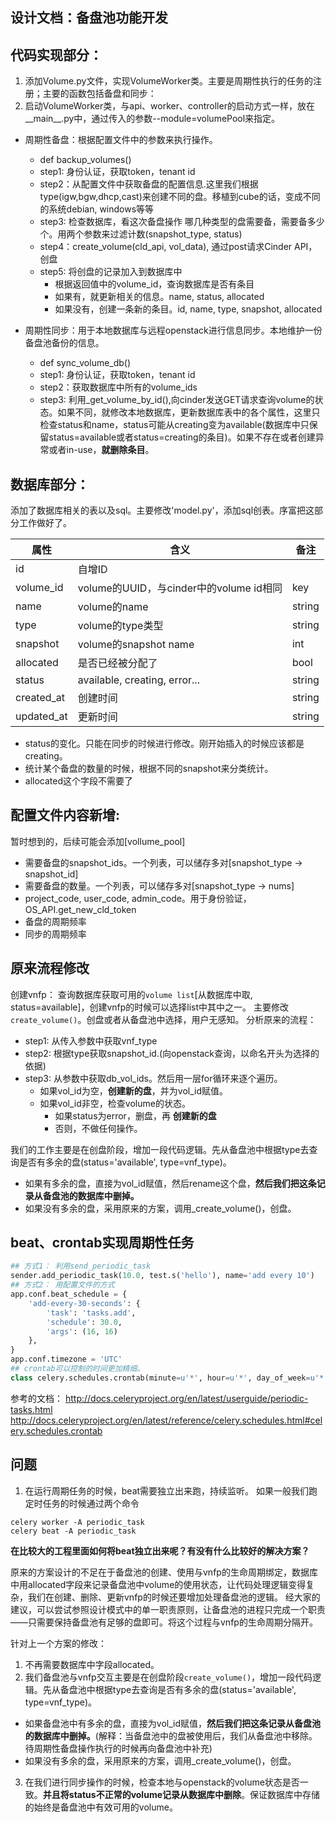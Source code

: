 ## 设计文档：备盘池功能开发
## 代码实现部分：
1. 添加Volume.py文件，实现VolumeWorker类。主要是周期性执行的任务的注册；主要的函数包括备盘和同步：
2. 启动VolumeWorker类，与api、worker、controller的启动方式一样，放在__main__.py中，通过传入的参数--module=volumePool来指定。

- 周期性备盘：根据配置文件中的参数来执行操作。
    - def backup_volumes()
    - step1: 身份认证，获取token，tenant id
    - step2：从配置文件中获取备盘的配置信息.这里我们根据type(igw,bgw,dhcp,cast)来创建不同的盘。移植到cube的话，变成不同的系统debian, windows等等
    - step3: 检查数据库，看这次备盘操作 哪几种类型的盘需要备，需要备多少个。用两个参数来过滤计数(snapshot_type, status)
    - step4：create_volume(cld_api, vol_data), 通过post请求Cinder API，创盘
    - step5: 将创盘的记录加入到数据库中
      - 根据返回值中的volume_id，查询数据库是否有条目
      - 如果有，就更新相关的信息。name, status, allocated
      - 如果没有，创建一条新的条目。id, name, type, snapshot, allocated

- 周期性同步：用于本地数据库与远程openstack进行信息同步。本地维护一份备盘池备份的信息。
    - def sync_volume_db()
    - step1: 身份认证，获取token，tenant id
    - step2：获取数据库中所有的volume_ids
    - step3: 利用_get_volume_by_id(),向cinder发送GET请求查询volume的状态。如果不同，就修改本地数据库，更新数据库表中的各个属性，这里只检查status和name，status可能从creating变为available(数据库中只保留status=available或者status=creating的条目)。如果不存在或者创建异常或者in-use，**就删除条目**。


## 数据库部分：
添加了数据库相关的表以及sql。主要修改'model.py'，添加sql创表。序富把这部分工作做好了。

| 属性       | 含义                                                     | 备注 |
| ---------- | -------------------------------------------------------- | ---- |
| id         | 自增ID                                                   |      |
| volume_id  | volume的UUID，与cinder中的volume id相同                  | key  |
| name       | volume的name                                             | string     |
| type       | volume的type类型                                         | string     |
| snapshot   | volume的snapshot name                                    | int     |
| allocated  | 是否已经被分配了                                         | bool |
| status     | available, creating, error...                           |  string    |
| created_at | 创建时间                                                 |   string   |
| updated_at | 更新时间                                                 |  string    |

- status的变化。只能在同步的时候进行修改。刚开始插入的时候应该都是creating。
- 统计某个备盘的数量的时候，根据不同的snapshot来分类统计。
- allocated这个字段不需要了

## 配置文件内容新增:
暂时想到的，后续可能会添加[vollume_pool]
  - 需要备盘的snapshot_ids。一个列表，可以储存多对[snapshot_type -> snapshot_id]
  - 需要备盘的数量。一个列表，可以储存多对[snapshot_type -> nums]
  - project_code, user_code, admin_code。用于身份验证，OS_API.get_new_cld_token
  - 备盘的周期频率
  - 同步的周期频率

## 原来流程修改
创建vnfp：
查询数据库获取可用的`volume list`[从数据库中取, status=available]，创建vnfp的时候可以选择list中其中之一。
主要修改`create_volume()`。创盘或者从备盘池中选择，用户无感知。
分析原来的流程：
- step1: 从传入参数中获取vnf_type
- step2: 根据type获取snapshot_id.(向openstack查询，以命名开头为选择的依据)
- step3: 从参数中获取db_vol_ids。然后用一层for循环来逐个遍历。
  - 如果vol_id为空，**创建新的盘**，并为vol_id赋值。
  - 如果vol_id非空，检查volume的状态。
    - 如果status为error，删盘，再 **创建新的盘**
    - 否则，不做任何操作。

我们的工作主要是在创盘阶段，增加一段代码逻辑。先从备盘池中根据type去查询是否有多余的盘(status='available', type=vnf_type)。
- 如果有多余的盘，直接为vol_id赋值，然后rename这个盘，**然后我们把这条记录从备盘池的数据库中删掉。**
- 如果没有多余的盘，采用原来的方案，调用_create_volume()，创盘。


## beat、crontab实现周期性任务
```python
## 方式1： 利用send_periodic_task
sender.add_periodic_task(10.0, test.s('hello'), name='add every 10')
## 方式2： 用配置文件的方式
app.conf.beat_schedule = {
    'add-every-30-seconds': {
        'task': 'tasks.add',
        'schedule': 30.0,
        'args': (16, 16)
    },
}
app.conf.timezone = 'UTC'
## crontab可以控制的时间更加精细。
class celery.schedules.crontab(minute=u'*', hour=u'*', day_of_week=u'*', day_of_month=u'*', month_of_year=u'*', **kwargs)
```

参考的文档：
http://docs.celeryproject.org/en/latest/userguide/periodic-tasks.html
http://docs.celeryproject.org/en/latest/reference/celery.schedules.html#celery.schedules.crontab

## 问题
1. 在运行周期任务的时候，beat需要独立出来跑，持续监听。
如果一般我们跑定时任务的时候通过两个命令
```
celery worker -A periodic_task
celery beat -A periodic_task
```
**在比较大的工程里面如何将beat独立出来呢？有没有什么比较好的解决方案？**

原来的方案设计的不足在于备盘池的创建、使用与vnfp的生命周期绑定，数据库中用allocated字段来记录备盘池中volume的使用状态，让代码处理逻辑变得复杂，我们在创建、删除、更新vnfp的时候还要增加处理备盘池的逻辑。
经大家的建议，可以尝试参照设计模式中的单一职责原则，让备盘池的进程只完成一个职责——只需要保持备盘池有足够的盘即可。将这个过程与vnfp的生命周期分隔开。

针对上一个方案的修改：
1. 不再需要数据库中字段allocated。
2. 我们备盘池与vnfp交互主要是在创盘阶段`create_volume()`，增加一段代码逻辑。先从备盘池中根据type去查询是否有多余的盘(status='available', type=vnf_type)。
  - 如果备盘池中有多余的盘，直接为vol_id赋值，**然后我们把这条记录从备盘池的数据库中删掉。**(解释：当备盘池中的盘被使用后，我们从备盘池中移除。待周期性备盘操作执行的时候再向备盘池中补充)
  - 如果没有多余的盘，采用原来的方案，调用_create_volume()，创盘。
3. 在我们进行同步操作的时候，检查本地与openstack的volume状态是否一致。**并且将status不正常的volume记录从数据库中删除**。保证数据库中存储的始终是备盘池中有效可用的volume。
